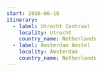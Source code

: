 ```yaml
---
start: 2016-06-18
itinerary:
  - label: Utrecht Centraal
    locality: Utrecht
    country_name: Netherlands
  - label: Amsterdam Amstel
    locality: Amsterdam
    country_name: Netherlands
---
```

